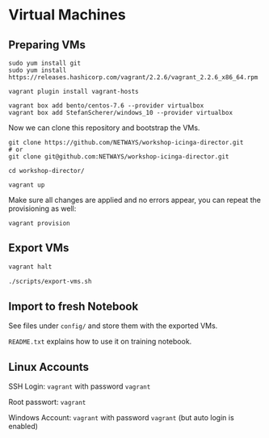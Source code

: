Virtual Machines
================

## Preparing VMs

```
sudo yum install git
sudo yum install https://releases.hashicorp.com/vagrant/2.2.6/vagrant_2.2.6_x86_64.rpm

vagrant plugin install vagrant-hosts

vagrant box add bento/centos-7.6 --provider virtualbox
vagrant box add StefanScherer/windows_10 --provider virtualbox
```

Now we can clone this repository and bootstrap the VMs.

```
git clone https://github.com/NETWAYS/workshop-icinga-director.git
# or
git clone git@github.com:NETWAYS/workshop-icinga-director.git

cd workshop-director/

vagrant up
```

Make sure all changes are applied and no errors appear, you can repeat the provisioning as well:

```
vagrant provision
```

## Export VMs

```bash
vagrant halt

./scripts/export-vms.sh
```

## Import to fresh Notebook

See files under `config/` and store them with the exported VMs.

`README.txt` explains how to use it on training notebook.

## Linux Accounts

SSH Login: `vagrant` with password `vagrant`

Root passwort: `vagrant`

Windows Account: `vagrant` with password `vagrant` (but auto login is enabled)
